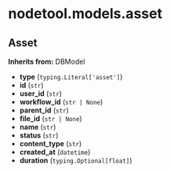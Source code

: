 # nodetool.models.asset

## Asset

**Inherits from:** DBModel

- **type** (`typing.Literal['asset']`)
- **id** (`str`)
- **user_id** (`str`)
- **workflow_id** (`str | None`)
- **parent_id** (`str`)
- **file_id** (`str | None`)
- **name** (`str`)
- **status** (`str`)
- **content_type** (`str`)
- **created_at** (`datetime`)
- **duration** (`typing.Optional[float]`)

